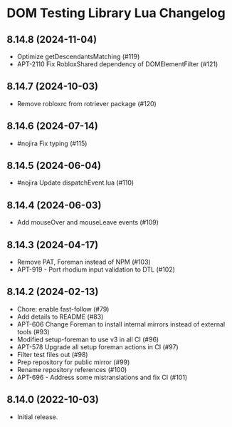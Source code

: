 # DOM Testing Library Lua Changelog

## 8.14.8 (2024-11-04)
* Optimize getDescendantsMatching (#119)
* APT-2110 Fix RobloxShared dependency of DOMElementFilter (#121)

## 8.14.7 (2024-10-03)
* Remove robloxrc from rotriever package (#120)

## 8.14.6 (2024-07-14)
* #nojira Fix typing (#115)

## 8.14.5 (2024-06-04)
* #nojira Update dispatchEvent.lua (#110)

## 8.14.4 (2024-06-03)
* Add mouseOver and mouseLeave events (#109)

## 8.14.3 (2024-04-17)
* Remove PAT, Foreman instead of NPM (#103)
* APT-919 - Port rhodium input validation to DTL (#102)

## 8.14.2 (2024-02-13)
* Chore: enable fast-follow (#79)
* Add details to README (#83)
* APT-606 Change Foreman to install internal mirrors instead of external tools (#93)
* Modified setup-foreman to use v3 in all CI (#96)
* APT-578 Upgrade all setup foreman actions in CI (#97)
* Filter test files out (#98)
* Prep repository for public mirror (#99)
* Rename repository references (#100)
* APT-696 - Address some mistranslations and fix CI (#101)

## 8.14.0 (2022-10-03)
* Initial release.
